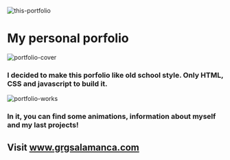 ![this-portfolio](https://user-images.githubusercontent.com/47540285/114131349-65acc700-98fa-11eb-8014-9b4eb425a2e2.jpg)


# My personal porfolio


![portfolio-cover](https://user-images.githubusercontent.com/47540285/114130950-8d4f5f80-98f9-11eb-9703-d46034d8d10a.png)

### I decided to make this porfolio like old school style. Only HTML, CSS and javascript to build it. 

![portfolio-works](https://user-images.githubusercontent.com/47540285/114130946-8b859c00-98f9-11eb-81e8-4e75fd2ea3eb.png)

### In it, you can find some animations, information about myself and my last projects!

## Visit www.grgsalamanca.com 
